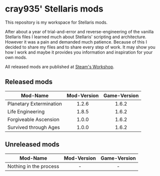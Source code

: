 # cray935' Stellaris mods
This repository is my workspace for Stellaris mods.

After about a year of trial-and-error and reverse-engineering of the vanilla Stellaris files I learned much about Stellaris' scripting and architecture. However it was a pain and demanded much patience. Because of this I decided to share my files and to share every step of work. It may show you how I work and maybe it provides you information and inspiration for your own mods.

All released mods are published at [Steam's Workshop](http://steamcommunity.com/id/cray935/myworkshopfiles/?appid=281990). 
## Released mods
Mod-Name | Mod-Version | Game-Version
--- | :---: | :---:
Planetary Extermination | 1.2.6 | 1.6.2
Life Engineering | 1.8.5 | 1.6.2
Forgiveable Ascension | 1.0.0 | 1.6.2
Survived through Ages | 1.0.0 | 1.6.2
## Unreleased mods
Mod-Name | Mod-Version | Game-Version
--- | :---: | :---:
Nothing in the process | - | -

